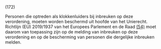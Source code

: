 (172)

Personen die optreden als klokkenluiders bij inbreuken op deze verordening, moeten worden beschermd uit hoofde van het Unierecht. Richtlijn (EU) 2019/1937 van het Europees Parlement en de Raad [(54)](#ntr54-L_202401689NL.000101-E0054) moet daarom van toepassing zijn op de melding van inbreuken op deze verordening en op de bescherming van personen die dergelijke inbreuken melden.